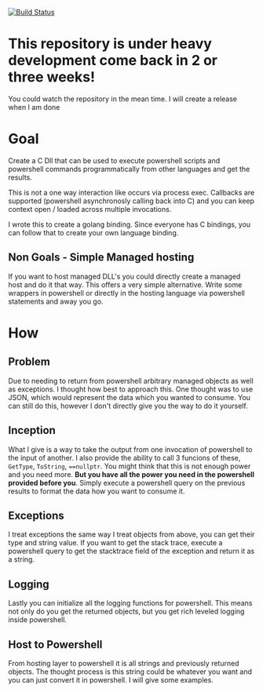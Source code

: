 [![Build Status](https://dev.azure.com/oneeyedelf1/powershell.native/_apis/build/status/KnicKnic.native-powershell?branchName=master)](https://dev.azure.com/oneeyedelf1/powershell.native/_build/latest?definitionId=2&branchName=master)
# This repository is under heavy development come back in 2 or three weeks!
You could watch the repository in the mean time. I will create a release when I am done

# Goal
Create a C Dll that can be used to execute powershell scripts and powershell commands programmatically from other languages and get the results. 

This is not a one way interaction like occurs via process exec. Callbacks are supported (powershell asynchronosly calling back into C) and you can keep context open / loaded across multiple invocations.

I wrote this to create a golang binding. Since everyone has C bindings, you can follow that to create your own language binding.

## Non Goals - Simple Managed hosting
If you want to host managed DLL's you could directly create a managed host and do it that way. This offers a very simple alternative. Write some wrappers in powershell or directly in the hosting language via powershell statements and away you go.

# How
## Problem
Due to needing to return from powershell arbitrary managed objects as well as exceptions. I thought how best to approach this. One thought was to use JSON, which would represent the data which you wanted to consume. You can still do this, however I don't directly give you the way to do it yourself. 

## Inception
What I give is a way to take the output from one invocation of powershell to the input of another. I also provide the ability to call 3 funcions of these, `GetType`, `ToString`, `==nullptr`. You might think that this is not enough power and you need more. **But you have all the power you need in the powershell provided before you**. Simply execute a powershell query on the previous results to format the data how you want to consume it.

## Exceptions
I treat exceptions the same way I treat objects from above, you can get their type and string value. If you want to get the stack trace, execute a powershell query to get the stacktrace field of the exception and return it as a string.

## Logging
Lastly you can initialize all the logging functions for powershell. This means not only do you get the returned objects, but you get rich leveled logging inside powershell.

## Host to Powershell
From hosting layer to powershell it is all strings and previously returned objects. The thought process is this string could be whatever you want and you can just convert it in powershell. I will give some examples.

